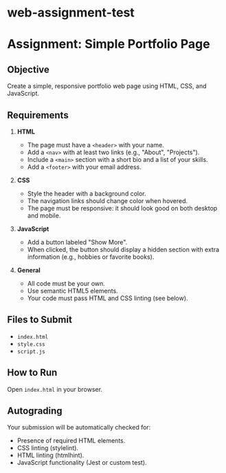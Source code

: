 # web-assignment-test

# Assignment: Simple Portfolio Page

## Objective
Create a simple, responsive portfolio web page using HTML, CSS, and JavaScript.

## Requirements

1. **HTML**
    - The page must have a `<header>` with your name.
    - Add a `<nav>` with at least two links (e.g., "About", "Projects").
    - Include a `<main>` section with a short bio and a list of your skills.
    - Add a `<footer>` with your email address.

2. **CSS**
    - Style the header with a background color.
    - The navigation links should change color when hovered.
    - The page must be responsive: it should look good on both desktop and mobile.

3. **JavaScript**
    - Add a button labeled "Show More".
    - When clicked, the button should display a hidden section with extra information (e.g., hobbies or favorite books).

4. **General**
    - All code must be your own.
    - Use semantic HTML5 elements.
    - Your code must pass HTML and CSS linting (see below).

## Files to Submit

- `index.html`
- `style.css`
- `script.js`

## How to Run

Open `index.html` in your browser.

## Autograding

Your submission will be automatically checked for:
- Presence of required HTML elements.
- CSS linting (stylelint).
- HTML linting (htmlhint).
- JavaScript functionality (Jest or custom test).

